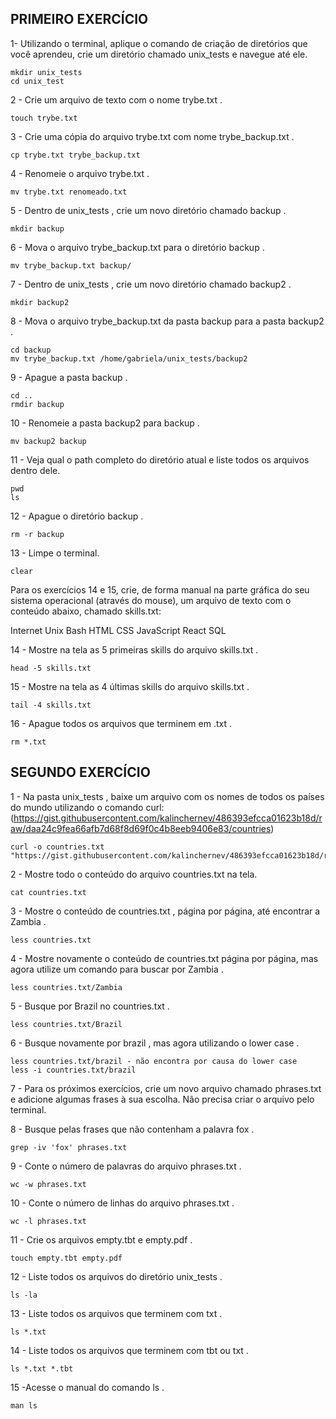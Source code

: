 ## PRIMEIRO EXERCÍCIO

1- Utilizando o terminal, aplique o comando de criação de diretórios que você aprendeu, crie um diretório chamado unix_tests e navegue até ele.

    mkdir unix_tests
    cd unix_test

2 - Crie um arquivo de texto com o nome trybe.txt .

    touch trybe.txt

3 - Crie uma cópia do arquivo trybe.txt com nome trybe_backup.txt .

    cp trybe.txt trybe_backup.txt

4 - Renomeie o arquivo trybe.txt .

    mv trybe.txt renomeado.txt

5 - Dentro de unix_tests , crie um novo diretório chamado backup .

    mkdir backup

6 - Mova o arquivo trybe_backup.txt para o diretório backup .

    mv trybe_backup.txt backup/

7 - Dentro de unix_tests , crie um novo diretório chamado backup2 .

    mkdir backup2

8 - Mova o arquivo trybe_backup.txt da pasta backup para a pasta backup2 .

    cd backup
    mv trybe_backup.txt /home/gabriela/unix_tests/backup2

9 - Apague a pasta backup .

    cd ..
    rmdir backup

10 - Renomeie a pasta backup2 para backup .

    mv backup2 backup

11 - Veja qual o path completo do diretório atual e liste todos os arquivos dentro dele.

    pwd
    ls

12 - Apague o diretório backup .

    rm -r backup

13 - Limpe o terminal.

    clear

Para os exercícios 14 e 15, crie, de forma manual na parte gráfica do seu sistema operacional (através do mouse), um arquivo de texto com o conteúdo abaixo, chamado skills.txt:

Internet
Unix
Bash
HTML
CSS
JavaScript
React
SQL

14 - Mostre na tela as 5 primeiras skills do arquivo skills.txt .

    head -5 skills.txt

15 - Mostre na tela as 4 últimas skills do arquivo skills.txt .

    tail -4 skills.txt

16 - Apague todos os arquivos que terminem em .txt .

    rm *.txt

## SEGUNDO EXERCÍCIO


1 - Na pasta unix_tests , baixe um arquivo com os nomes de todos os países do mundo utilizando o comando curl: (https://gist.githubusercontent.com/kalinchernev/486393efcca01623b18d/raw/daa24c9fea66afb7d68f8d69f0c4b8eeb9406e83/countries)

    curl -o countries.txt "https://gist.githubusercontent.com/kalinchernev/486393efcca01623b18d/raw/daa24c9fea66afb7d68f8d69f0c4b8eeb9406e83/countries"

2 - Mostre todo o conteúdo do arquivo countries.txt na tela.

    cat countries.txt

3 - Mostre o conteúdo de countries.txt , página por página, até encontrar a Zambia .

    less countries.txt

4 - Mostre novamente o conteúdo de countries.txt página por página, mas agora utilize um comando para buscar por Zambia .

    less countries.txt/Zambia

5 - Busque por Brazil no countries.txt .

    less countries.txt/Brazil

6 - Busque novamente por brazil , mas agora utilizando o lower case .

    less countries.txt/brazil - não encontra por causa do lower case
    less -i countries.txt/brazil

7 - Para os próximos exercícios, crie um novo arquivo chamado phrases.txt e adicione algumas 
frases à sua escolha. Não precisa criar o arquivo pelo terminal.

8 - Busque pelas frases que não contenham a palavra fox .

    grep -iv 'fox' phrases.txt

9 - Conte o número de palavras do arquivo phrases.txt .

    wc -w phrases.txt

10 - Conte o número de linhas do arquivo phrases.txt .

    wc -l phrases.txt

11 - Crie os arquivos empty.tbt e empty.pdf .

    touch empty.tbt empty.pdf

12 - Liste todos os arquivos do diretório unix_tests .

    ls -la

13 - Liste todos os arquivos que terminem com txt .

    ls *.txt

14 - Liste todos os arquivos que terminem com tbt ou txt .

    ls *.txt *.tbt

15 -Acesse o manual do comando ls .

    man ls


